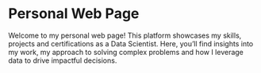 # Personal Web Page

Welcome to my personal web page! This platform showcases my skills, projects and certifications as a Data Scientist. Here, you’ll find insights into my work, my approach to solving complex problems and how I leverage data to drive impactful decisions.
